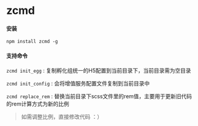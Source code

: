 # zcmd

#### 安装
```npm install zcmd -g```

#### 支持命令 

```zcmd init_egg```  : 复制孵化组统一的H5配置到当前目录下，当前目录需为空目录

```zcmd init_config```  : 会将增值服务配置文件复制到当前目录中

```zcmd replace_rem``` : 替换当前目录下scss文件里的rem值，主要用于更新旧代码的rem计算方式为新的比例
 > 如需调整比例，直接修改代码 ：）


